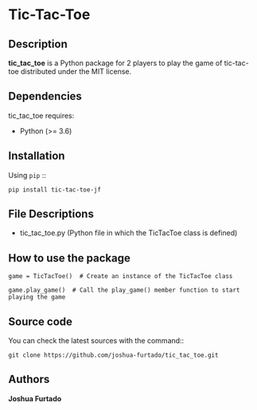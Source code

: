 # Tic-Tac-Toe

## Description

**tic_tac_toe** is a Python package for 2 players to play the game of tic-tac-toe distributed under the MIT license.

## Dependencies

tic_tac_toe requires:

- Python (>= 3.6)

## Installation

Using ``pip``   ::

    pip install tic-tac-toe-jf

## File Descriptions

- tic_tac_toe.py (Python file in which the TicTacToe class is defined)

## How to use the package

```text
game = TicTacToe()  # Create an instance of the TicTacToe class

game.play_game()  # Call the play_game() member function to start playing the game
```

## Source code

You can check the latest sources with the command::

    git clone https://github.com/joshua-furtado/tic_tac_toe.git

## Authors

**Joshua Furtado**


